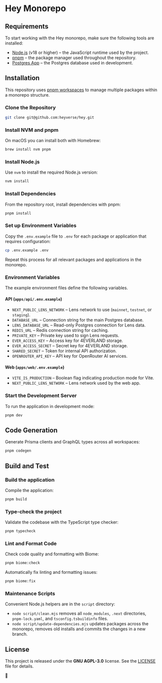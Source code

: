 # Hey Monorepo

## Requirements

To start working with the Hey monorepo, make sure the following tools are installed:

- [Node.js](https://nodejs.org/en/download/) (v18 or higher) – the JavaScript runtime used by the project.
- [pnpm](https://pnpm.io/installation) – the package manager used throughout the repository.
- [Postgres App](https://postgresapp.com/) – the Postgres database used in development.

## Installation

This repository uses [pnpm workspaces](https://pnpm.io/workspaces) to manage multiple packages within a monorepo structure.

### Clone the Repository

```bash
git clone git@github.com:heyverse/hey.git
```

### Install NVM and pnpm

On macOS you can install both with Homebrew:

```bash
brew install nvm pnpm
```

### Install Node.js

Use `nvm` to install the required Node.js version:

```bash
nvm install
```

### Install Dependencies

From the repository root, install dependencies with pnpm:

```bash
pnpm install
```

### Set up Environment Variables

Copy the `.env.example` file to `.env` for each package or application that requires configuration:

```bash
cp .env.example .env
```

Repeat this process for all relevant packages and applications in the monorepo.

### Environment Variables

The example environment files define the following variables.

#### API (`apps/api/.env.example`)

- `NEXT_PUBLIC_LENS_NETWORK` – Lens network to use (`mainnet`, `testnet`, or `staging`).
- `DATABASE_URL` – Connection string for the main Postgres database.
- `LENS_DATABASE_URL` – Read-only Postgres connection for Lens data.
- `REDIS_URL` – Redis connection string for caching.
- `PRIVATE_KEY` – Private key used to sign Lens requests.
- `EVER_ACCESS_KEY` – Access key for 4EVERLAND storage.
- `EVER_ACCESS_SECRET` – Secret key for 4EVERLAND storage.
- `SHARED_SECRET` – Token for internal API authorization.
- `OPENROUTER_API_KEY` – API key for OpenRouter AI services.

#### Web (`apps/web/.env.example`)

- `VITE_IS_PRODUCTION` – Boolean flag indicating production mode for Vite.
- `NEXT_PUBLIC_LENS_NETWORK` – Lens network used by the web app.

### Start the Development Server

To run the application in development mode:

```bash
pnpm dev
```

## Code Generation

Generate Prisma clients and GraphQL types across all workspaces:

```bash
pnpm codegen
```

## Build and Test

### Build the application

Compile the application:

```bash
pnpm build
```

### Type-check the project

Validate the codebase with the TypeScript type checker:

```bash
pnpm typecheck
```

### Lint and Format Code

Check code quality and formatting with Biome:

```bash
pnpm biome:check
```

Automatically fix linting and formatting issues:

```bash
pnpm biome:fix
```

### Maintenance Scripts

Convenient Node.js helpers are in the `script` directory:

- `node script/clean.mjs` removes all `node_modules`, `.next` directories,
  `pnpm-lock.yaml`, and `tsconfig.tsbuildinfo` files.
- `node script/update-dependencies.mjs` updates packages across the monorepo,
  removes old installs and commits the changes in a new branch.

## License

This project is released under the **GNU AGPL-3.0** license. See the [LICENSE](./LICENSE) file for details.

🌸
